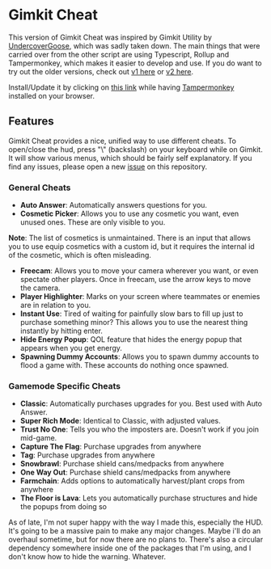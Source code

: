 # Gimkit Cheat

This version of Gimkit Cheat was inspired by Gimkit Utility by [UndercoverGoose](https://github.com/UndercoverGoose), which was sadly taken down. The main things that were carried over from the other script are using Typescript, Rollup and Tampermonkey, which makes it easier to develop and use. If you do want to try out the older versions, check out [v1 here](/v1) or [v2 here](/v2).

Install/Update it by clicking on [this link](https://raw.githubusercontent.com/TheLazySquid/GimkitCheat/main/build/bundle.user.js) while having [Tampermonkey](https://www.tampermonkey.net/) installed on your browser.

## Features

Gimkit Cheat provides a nice, unified way to use different cheats. To open/close the hud, press "\\" (backslash) on your keyboard while on Gimkit. It will show various menus, which should be fairly self explanatory. If you find any issues, please open a new [issue](https://github.com/TheLazySquid/GimkitCheat/issues/new) on this repository.

### General Cheats

- **Auto Answer**: Automatically answers questions for you.
- **Cosmetic Picker**: Allows you to use any cosmetic you want, even unused ones. These are only visible to you.

**Note**: The list of cosmetics is unmaintained. There is an input that allows you to use equip cosmetics with a custom id, but it requires the internal id of the cosmetic, which is often misleading.

- **Freecam**: Allows you to move your camera wherever you want, or even spectate other players. Once in freecam, use the arrow keys to move the camera.
- **Player Highlighter**: Marks on your screen where teammates or enemies are in relation to you.
- **Instant Use**: Tired of waiting for painfully slow bars to fill up just to purchase something minor? This allows you to use the nearest thing instantly by hitting enter.
- **Hide Energy Popup**: QOL feature that hides the energy popup that appears when you get energy.
- **Spawning Dummy Accounts**: Allows you to spawn dummy accounts to flood a game with. These accounts do nothing once spawned.

### Gamemode Specific Cheats

- **Classic**: Automatically purchases upgrades for you. Best used with Auto Answer.
- **Super Rich Mode**: Identical to Classic, with adjusted values.
- **Trust No One**: Tells you who the imposters are. Doesn't work if you join mid-game.
- **Capture The Flag**: Purchase upgrades from anywhere
- **Tag**: Purchase upgrades from anywhere
- **Snowbrawl**: Purchase shield cans/medpacks from anywhere
- **One Way Out**: Purchase shield cans/medpacks from anywhere
- **Farmchain**: Adds options to automatically harvest/plant crops from anywhere
- **The Floor is Lava**: Lets you automatically purchase structures and hide the popups from doing so

As of late, I'm not super happy with the way I made this, especially the HUD. It's going to be a massive pain to make any major changes. Maybe i'll do an overhaul sometime, but for now there are no plans to. There's also a circular dependency somewhere inside one of the packages that I'm using, and I don't know how to hide the warning. Whatever.